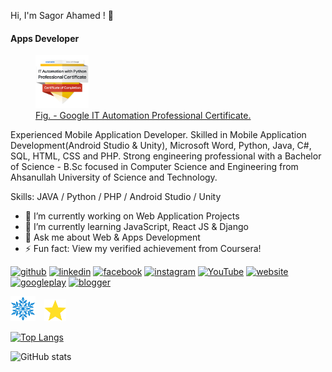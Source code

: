 Hi, I'm Sagor Ahamed ! 👋
#### Apps Developer

<figure>
  <img src="google-it-automation-professional-certificate.png" alt="Google IT Automation Professional Certificate" style="width:20%">
  <a href="https://www.youracclaim.com/badges/8e21ce57-2e3f-44c2-930a-27c2ead635d0/public_url"><figcaption>Fig. - Google IT Automation Professional Certificate.</figcaption></a>
</figure>

Experienced Mobile Application Developer. Skilled in Mobile Application Development(Android Studio & Unity), Microsoft Word, Python, Java, C#, SQL, HTML, CSS and PHP. Strong engineering professional with a Bachelor of Science - B.Sc focused in Computer Science and Engineering from Ahsanullah University of Science and Technology.

Skills: JAVA / Python / PHP / Android Studio / Unity 

- 🔭 I’m currently working on Web Application Projects 
- 🌱 I’m currently learning JavaScript, React JS & Django 
- 💬 Ask me about Web & Apps Development 
- ⚡ Fun fact: View my verified achievement from Coursera! 


[<img src='https://cdn.jsdelivr.net/npm/simple-icons@3.0.1/icons/github.svg' alt='github' height='40'>](https://github.com/sagor995)  [<img src='https://cdn.jsdelivr.net/npm/simple-icons@3.0.1/icons/linkedin.svg' alt='linkedin' height='40'>](https://www.linkedin.com/in/sagor59/)  [<img src='https://cdn.jsdelivr.net/npm/simple-icons@3.0.1/icons/facebook.svg' alt='facebook' height='40'>](https://www.facebook.com/sagor995)  [<img src='https://cdn.jsdelivr.net/npm/simple-icons@3.0.1/icons/instagram.svg' alt='instagram' height='40'>](https://www.instagram.com/appsdevsa/)  [<img src='https://cdn.jsdelivr.net/npm/simple-icons@3.0.1/icons/youtube.svg' alt='YouTube' height='40'>](https://www.youtube.com/channel/UC9_ox9Gd-XVdmqFAdnI6G2w)  [<img src='https://cdn.jsdelivr.net/npm/simple-icons@3.0.1/icons/icloud.svg' alt='website' height='40'>](https://cutt.ly/appsdevsa)  [<img src='https://cdn.jsdelivr.net/npm/simple-icons@3.0.1/icons/googleplay.svg' alt='googleplay' height='40'>](https://play.google.com/store/apps/dev?id=6862428975223688655)  [<img src='https://cdn.jsdelivr.net/npm/simple-icons@3.0.1/icons/blogger.svg' alt='blogger' height='40'>](https://rtesbd.blogspot.com/)  

<a href='https://archiveprogram.github.com/'><img src='https://raw.githubusercontent.com/acervenky/animated-github-badges/master/assets/acbadge.gif' width='40' height='40'></a> <a href='https://stars.github.com/'><img src='https://raw.githubusercontent.com/acervenky/animated-github-badges/master/assets/starbadge.gif' width='35' height='35'></a> 

[![Top Langs](https://github-readme-stats.vercel.app/api/top-langs/?username=sagor995)](https://github.com/anuraghazra/github-readme-stats)

![GitHub stats](https://github-readme-stats.vercel.app/api?username=sagor995&show_icons=true)  



